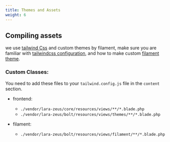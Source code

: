 ```yaml
---
title: Themes and Assets
weight: 6
---
```


## Compiling assets

we use [tailwind Css](https://tailwindcss.com/) and custom themes by filament, make sure you are familiar with [tailwindcss configuration](https://tailwindcss.com/docs/configuration), and how to make custom [filament theme](https://filamentphp.com/docs/2.x/admin/appearance#building-themes).

### Custom Classes:

You need to add these files to your `tailwind.config.js` file in the `content` section.

* frontend:
  * `./vendor/lara-zeus/core/resources/views/**/*.blade.php`
  * `./vendor/lara-zeus/bolt/resources/views/themes/**/*.blade.php`

* filament:
  * `./vendor/lara-zeus/bolt/resources/views/filament/**/*.blade.php`
